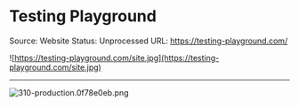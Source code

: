 # Testing Playground

Source: Website
Status: Unprocessed
URL: https://testing-playground.com/

![https://testing-playground.com/site.jpg](https://testing-playground.com/site.jpg)

---

![310-production.0f78e0eb.png](Testing%20Playground%20b887425e4091417998b1510bb507b0b2/310-production.0f78e0eb.png)